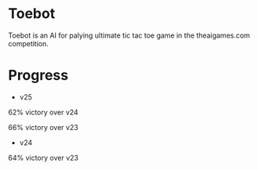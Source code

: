 # Toebot

Toebot is an AI for palying ultimate tic tac toe game in the theaigames.com competition.

# Progress

- v25

62% victory over v24

66% victory over v23

- v24

64% victory over v23
